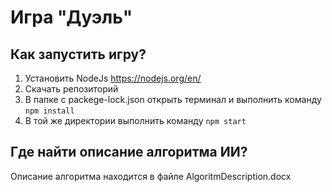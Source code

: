 # Игра "Дуэль"

## Как запустить игру?
1. Установить NodeJs https://nodejs.org/en/
2. Скачать репозиторий
3. В папке с packege-lock.json открыть терминал и выполнить команду `npm install`
4. В той же директории выполнить команду `npm start`

## Где найти описание алгоритма ИИ?
Описание алгоритма находится в файле AlgoritmDescription.docx
